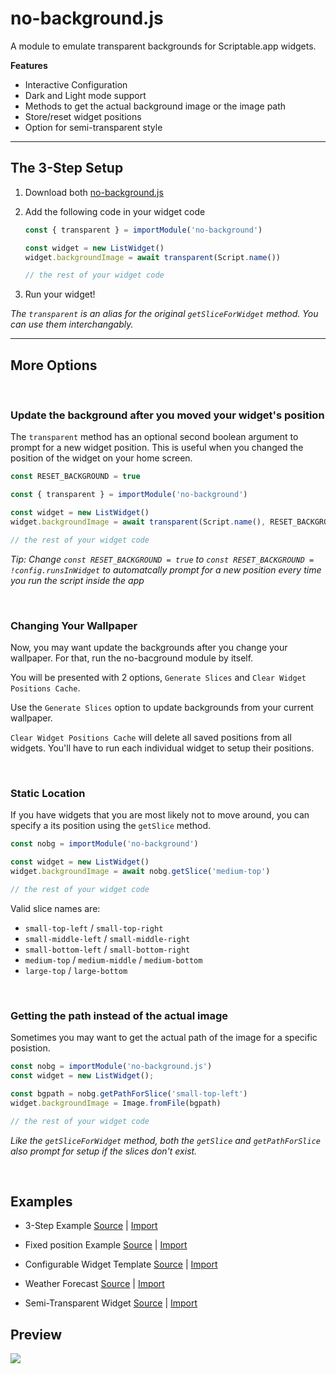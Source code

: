 # no-background.js

A module to emulate transparent backgrounds for Scriptable.app widgets.

**Features**
* Interactive Configuration
* Dark and Light mode support
* Methods to get the actual background image or the image path
* Store/reset widget positions
* Option for semi-transparent style

--- 

## The 3-Step Setup

1. Download both [no-background.js](no-background.js)
2. Add the following code in your widget code

    ```javascript
    const { transparent } = importModule('no-background')

    const widget = new ListWidget()
    widget.backgroundImage = await transparent(Script.name())

    // the rest of your widget code 
    ```
3. Run your widget!

*The `transparent` is an alias for the original `getSliceForWidget` method. You can use them interchangably.*

--- 

## More Options

<br />

### Update the background after you moved your widget's position

The `transparent` method has an optional second boolean argument to prompt for a new widget position. This is useful when you changed the position of the widget on your home screen. 

```javascript
const RESET_BACKGROUND = true

const { transparent } = importModule('no-background')

const widget = new ListWidget()
widget.backgroundImage = await transparent(Script.name(), RESET_BACKGROUND)

// the rest of your widget code 
```

*Tip: Change `const RESET_BACKGROUND = true` to `const RESET_BACKGROUND = !config.runsInWidget` to automatcally prompt for a new position every time you run the script inside the app*

<br>

### Changing Your Wallpaper

  
Now, you may want update the backgrounds after you change your wallpaper. For that, run the no-bacground module by itself.

You will be presented with 2 options, `Generate Slices` and `Clear Widget Positions Cache`.

Use the `Generate Slices` option to update backgrounds from your current wallpaper.

`Clear Widget Positions Cache` will delete all saved positions from all widgets.
You'll have to run each individual widget to setup their positions.

<br>

### Static Location

If you have widgets that you are most likely not to move around, you can specify a its position using the `getSlice` method.

```javascript
const nobg = importModule('no-background')

const widget = new ListWidget()
widget.backgroundImage = await nobg.getSlice('medium-top')

// the rest of your widget code 
```

Valid slice names are:

- `small-top-left` / `small-top-right`
- `small-middle-left` / `small-middle-right`
- `small-bottom-left` / `small-bottom-right`
- `medium-top` /  `medium-middle` / `medium-bottom`
- `large-top` / `large-bottom`

<br>

### Getting the path instead of the actual image

Sometimes you may want to get the actual path of the image for a specific posistion. 

```javascript
const nobg = importModule('no-background.js')
const widget = new ListWidget();

const bgpath = nobg.getPathForSlice('small-top-left')
widget.backgroundImage = Image.fromFile(bgpath)

// the rest of your widget code 
```

*Like the `getSliceForWidget` method, both the `getSlice` and `getPathForSlice` also prompt for setup if the slices don't exist.*

<br>

## Examples

* 3-Step Example [Source](examples/nobg-auto.js) | [Import](https://open.scriptable.app/run/Import-Script?url=https://github.com/supermamon/scriptable-no-background/examples/nobg-auto.js)

* Fixed position Example [Source](examples/nobg-small-top-left-widget.js) | [Import](https://open.scriptable.app/run/Import-Script?url=https://github.com/supermamon/scriptable-no-background/examples/nobg-small-top-left-widget.js)


* Configurable Widget Template [Source](examples/nobg-configurable-widget-template.js) | [Import](https://open.scriptable.app/run/Import-Script?url=https://github.com/supermamon/scriptable-no-background/examples/nobg-configurable-widget-template.js)

* Weather Forecast [Source](examples/weather-widget-414.js) | [Import](https://open.scriptable.app/run/Import-Script?url=https://github.com/supermamon/scriptable-no-background/examples/weather-widget-414.js)

* Semi-Transparent Widget [Source](examples/semi-transparent.js) | [Import](https://open.scriptable.app/run/Import-Script?url=https://github.com/supermamon/scriptable-no-background/examples/semi-transparent.js)


## Preview

![](preview-lrg.png)